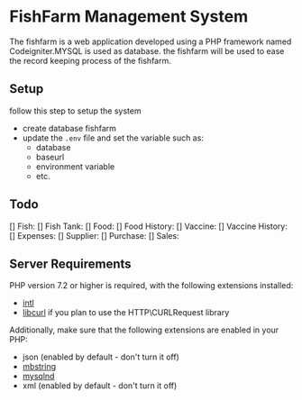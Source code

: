 # FishFarm Management System

The fishfarm is a web application developed using a PHP framework
named Codeigniter.MYSQL is used as database.
 the fishfarm will be used to ease the record
keeping process of the fishfarm.

## Setup

follow this step to setup the system
- create database fishfarm
- update the `.env` file and set the variable such as:
    - database
    - baseurl
    - environment variable
    - etc.

## Todo
[] Fish:
[] Fish Tank:
[] Food:
[] Food History:
[] Vaccine:
[] Vaccine History:
[] Expenses:
[] Supplier:
[] Purchase:
[] Sales:


## Server Requirements

PHP version 7.2 or higher is required, with the following extensions installed:

- [intl](http://php.net/manual/en/intl.requirements.php)
- [libcurl](http://php.net/manual/en/curl.requirements.php) if you plan to use the HTTP\CURLRequest library

Additionally, make sure that the following extensions are enabled in your PHP:

- json (enabled by default - don't turn it off)
- [mbstring](http://php.net/manual/en/mbstring.installation.php)
- [mysqlnd](http://php.net/manual/en/mysqlnd.install.php)
- xml (enabled by default - don't turn it off)